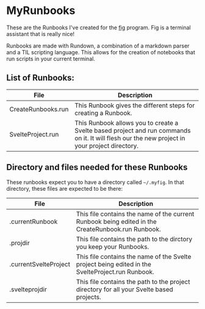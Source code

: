 # MyRunbooks

These are the Runbooks I've created for the [fig](https://docs.withfig.com/)
program. Fig is a terminal assistant that is
really nice!

Runbooks are made with Rundown, a combination of a 
markdown parser and a TIL scripting language. This 
allows for the creation of notebooks that run scripts 
in your current terminal.

## List of Runbooks:

| File | Description |
|---|------|
| CreateRunbooks.run | This Runbook gives the different steps for creating a Runbook. |
| SvelteProject.run | This Runbook allows you to create a Svelte based project and run commands on it. It will flesh our the new project in your project directory. |

## Directory and files needed for these Runbooks

These runbooks expect you to have a directory called `~/.myfig`. In that directory, these files are expected to be there:

| File | Description |
|---|------|
| .currentRunbook | This file contains the name of the current Runbook being edited in the CreateRunbook.run Runbook. |
| .projdir | This file contains the path to the dirctory you keep your Runbooks. |
| .currentSvelteProject | This file contains the name of the Svelte project being edited in the SvelteProject.run Runbook. |
| .svelteprojdir | This file contains the path to the project directory for all your Svelte based projects. |

